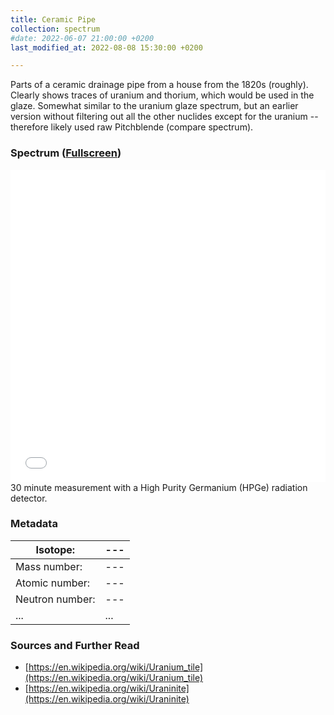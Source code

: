 ```yaml
---
title: Ceramic Pipe
collection: spectrum
#date: 2022-06-07 21:00:00 +0200
last_modified_at: 2022-08-08 15:30:00 +0200

---
```


Parts of a ceramic drainage pipe from a house from the 1820s (roughly). Clearly shows traces of uranium and thorium, which would be used in the glaze. Somewhat similar to the uranium glaze spectrum, but an earlier version without filtering out all the other nuclides except for the uranium -- therefore likely used raw Pitchblende (compare spectrum). 

### Spectrum ([Fullscreen](/assets/spectra/CeramicPipe1820.html))

<iframe width="100%" height="500" src="/assets/spectra/CeramicPipe1820.html" title="Ceramic Pipe gamma spectrum" frameborder="0" allowfullscreen></iframe>
30 minute measurement with a High Purity Germanium (HPGe) radiation detector.

### Metadata

| Isotope: | --- |
| --- | --- |
| Mass number: | --- |
| Atomic number: | --- |
| Neutron number: | --- |
| ... | ... |

### Sources and Further Read

- [https://en.wikipedia.org/wiki/Uranium_tile](https://en.wikipedia.org/wiki/Uranium_tile)
- [https://en.wikipedia.org/wiki/Uraninite](https://en.wikipedia.org/wiki/Uraninite)

